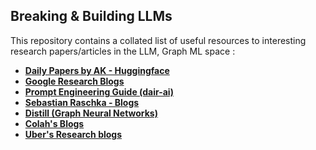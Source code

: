 ## Breaking & Building LLMs 

This repository contains a collated list of useful resources to interesting research papers/articles in the LLM, Graph ML space : <br/>

- <a href='https://huggingface.co/papers'>**Daily Papers by AK - Huggingface**</a>
- <a href='https://blog.research.google/search/label/Large%20Language%20Models?max-results=11'>**Google Research Blogs**</a>
- <a href='https://github.com/dair-ai/Prompt-Engineering-Guide'> **Prompt Engineering Guide (dair-ai)** </a>
- <a href='https://magazine.sebastianraschka.com/'> **Sebastian Raschka - Blogs**</a>
- <a href='https://distill.pub/'> **Distill (Graph Neural Networks)**</a>
- <a href='https://colah.github.io/'> **Colah's Blogs**</a>
- <a href='https://www.uber.com/blog/engineering/ai/'> **Uber's Research blogs**</a>
   
